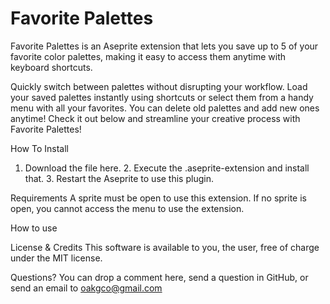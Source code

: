# Favorite Palettes

Favorite Palettes is an Aseprite extension that lets you save up to 5 of your favorite color palettes, making it easy to access them anytime with keyboard shortcuts. 

Quickly switch between palettes without disrupting your workflow. Load your saved palettes instantly using shortcuts or select them from a handy menu with all your favorites.
 You can delete old palettes and add new ones anytime!  Check it out below and streamline your creative process with Favorite Palettes!

How To Install
1. Download the file here. 2. Execute the .aseprite-extension and install that. 3. Restart the Aseprite to use this plugin.

Requirements
A sprite must be open to use this extension. If no sprite is open, you cannot access the menu to use the extension. 

How to use


License & Credits
This software is available to you, the user, free of charge under the MIT license.

Questions?
You can drop a comment here, send a question in GitHub​, or send an email to oakgco@gmail.com
